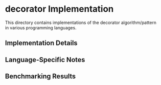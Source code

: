 # decorator Implementation

This directory contains implementations of the decorator algorithm/pattern in various programming languages.

## Implementation Details

## Language-Specific Notes

## Benchmarking Results

